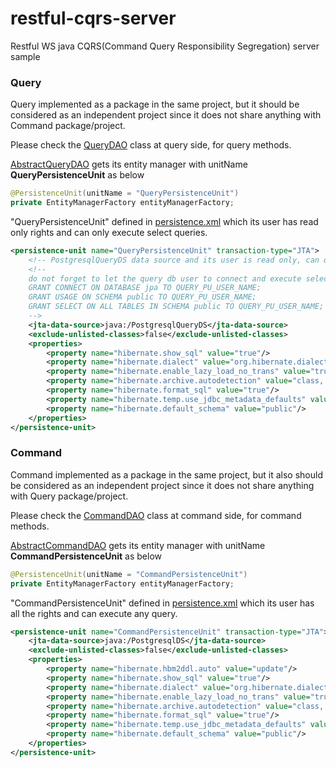 # restful-cqrs-server
Restful WS java CQRS(Command Query Responsibility Segregation) server sample

### Query
Query implemented as a package in the same project, but it should be considered as an independent project since it does not share anything with Command package/project.

Please check the [QueryDAO](https://github.com/canmogol/restful-cqrs-server/blob/master/src/main/java/com/fererlab/query/core/dao/QueryDAO.java) class at query side, for query methods.

[AbstractQueryDAO](https://github.com/canmogol/restful-cqrs-server/blob/master/src/main/java/com/fererlab/query/core/dao/AbstractQueryDAO.java) gets its entity manager with unitName <b>QueryPersistenceUnit</b> as below
```java
@PersistenceUnit(unitName = "QueryPersistenceUnit")
private EntityManagerFactory entityManagerFactory;
```

"QueryPersistenceUnit" defined in [persistence.xml](https://github.com/canmogol/restful-cqrs-server/blob/master/src/main/resources/META-INF/persistence.xml) which its user has read only rights and can only execute select queries.
```xml
<persistence-unit name="QueryPersistenceUnit" transaction-type="JTA">
    <!-- PostgresqlQueryDS data source and its user is read only, can only execute select queries -->
    <!--
    do not forget to let the query db user to connect and execute select queries on public schema
    GRANT CONNECT ON DATABASE jpa TO QUERY_PU_USER_NAME;
    GRANT USAGE ON SCHEMA public TO QUERY_PU_USER_NAME;
    GRANT SELECT ON ALL TABLES IN SCHEMA public TO QUERY_PU_USER_NAME;
    -->
    <jta-data-source>java:/PostgresqlQueryDS</jta-data-source>
    <exclude-unlisted-classes>false</exclude-unlisted-classes>
    <properties>
        <property name="hibernate.show_sql" value="true"/>
        <property name="hibernate.dialect" value="org.hibernate.dialect.PostgreSQL9Dialect"/>
        <property name="hibernate.enable_lazy_load_no_trans" value="true"/>
        <property name="hibernate.archive.autodetection" value="class, hbm"/>
        <property name="hibernate.format_sql" value="true"/>
        <property name="hibernate.temp.use_jdbc_metadata_defaults" value="false"/>
        <property name="hibernate.default_schema" value="public"/>
    </properties>
</persistence-unit>
```


### Command
Command implemented as a package in the same project, but it also should be considered as an independent project since it does not share anything with Query package/project.

Please check the [CommandDAO](https://github.com/canmogol/restful-cqrs-server/blob/master/src/main/java/com/fererlab/command/core/dao/CommandDAO.java) class at command side, for command methods.

[AbstractCommandDAO](https://github.com/canmogol/restful-cqrs-server/blob/master/src/main/java/com/fererlab/command/core/dao/AbstractCommandDAO.java) gets its entity manager with unitName <b>CommandPersistenceUnit</b> as below
```java
@PersistenceUnit(unitName = "CommandPersistenceUnit")
private EntityManagerFactory entityManagerFactory;
```

"CommandPersistenceUnit" defined in [persistence.xml](https://github.com/canmogol/restful-cqrs-server/blob/master/src/main/resources/META-INF/persistence.xml) which its user has all the rights and can execute any query.
```xml
<persistence-unit name="CommandPersistenceUnit" transaction-type="JTA">
    <jta-data-source>java:/PostgresqlDS</jta-data-source>
    <exclude-unlisted-classes>false</exclude-unlisted-classes>
    <properties>
        <property name="hibernate.hbm2ddl.auto" value="update"/>
        <property name="hibernate.show_sql" value="true"/>
        <property name="hibernate.dialect" value="org.hibernate.dialect.PostgreSQL9Dialect"/>
        <property name="hibernate.enable_lazy_load_no_trans" value="true"/>
        <property name="hibernate.archive.autodetection" value="class, hbm"/>
        <property name="hibernate.format_sql" value="true"/>
        <property name="hibernate.temp.use_jdbc_metadata_defaults" value="false"/>
        <property name="hibernate.default_schema" value="public"/>
    </properties>
</persistence-unit>
```
